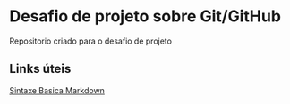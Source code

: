 # Desafio de projeto sobre Git/GitHub
Repositorio criado para o desafio de projeto



## Links úteis
[Sintaxe Basica Markdown](https://www.markdownguide.org/basic-syntax/)
